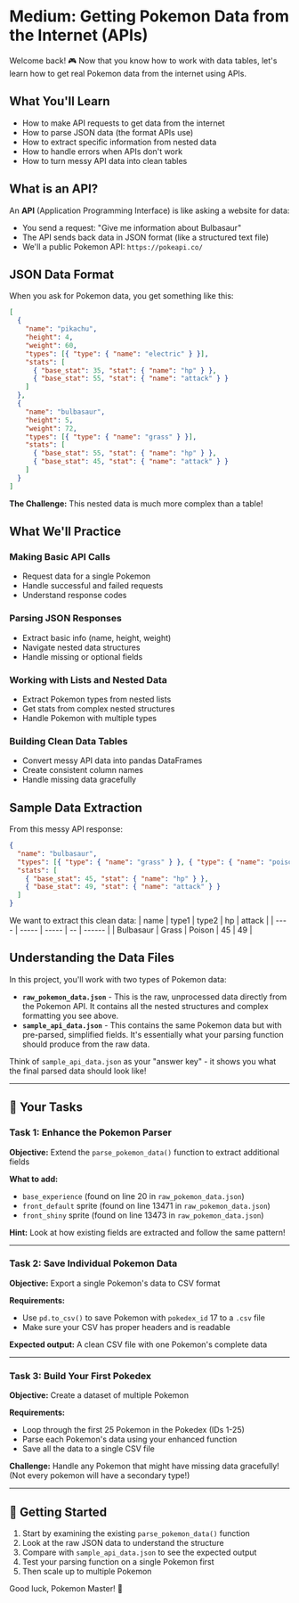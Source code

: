 # Medium: Getting Pokemon Data from the Internet (APIs)

Welcome back! 🎮 Now that you know how to work with data tables, let's learn how to get real Pokemon data from the internet using APIs.

## What You'll Learn

- How to make API requests to get data from the internet
- How to parse JSON data (the format APIs use)
- How to extract specific information from nested data
- How to handle errors when APIs don't work
- How to turn messy API data into clean tables

## What is an API?

An **API** (Application Programming Interface) is like asking a website for data:

- You send a request: "Give me information about Bulbasaur"
- The API sends back data in JSON format (like a structured text file)
- We'll a public Pokemon API: `https://pokeapi.co/`

## JSON Data Format

When you ask for Pokemon data, you get something like this:

```json
[
  {
    "name": "pikachu",
    "height": 4,
    "weight": 60,
    "types": [{ "type": { "name": "electric" } }],
    "stats": [
      { "base_stat": 35, "stat": { "name": "hp" } },
      { "base_stat": 55, "stat": { "name": "attack" } }
    ]
  },
  {
    "name": "bulbasaur",
    "height": 5,
    "weight": 72,
    "types": [{ "type": { "name": "grass" } }],
    "stats": [
      { "base_stat": 55, "stat": { "name": "hp" } },
      { "base_stat": 45, "stat": { "name": "attack" } }
    ]
  }
]
```

**The Challenge:** This nested data is much more complex than a table!

## What We'll Practice

### Making Basic API Calls

- Request data for a single Pokemon
- Handle successful and failed requests
- Understand response codes

### Parsing JSON Responses

- Extract basic info (name, height, weight)
- Navigate nested data structures
- Handle missing or optional fields

### Working with Lists and Nested Data

- Extract Pokemon types from nested lists
- Get stats from complex nested structures
- Handle Pokemon with multiple types

### Building Clean Data Tables

- Convert messy API data into pandas DataFrames
- Create consistent column names
- Handle missing data gracefully

## Sample Data Extraction

From this messy API response:

```json
{
  "name": "bulbasaur",
  "types": [{ "type": { "name": "grass" } }, { "type": { "name": "poison" } }],
  "stats": [
    { "base_stat": 45, "stat": { "name": "hp" } },
    { "base_stat": 49, "stat": { "name": "attack" } }
  ]
}
```

We want to extract this clean data:
| name | type1 | type2 | hp | attack |
| ---- | ----- | ----- | -- | ------ |
| Bulbasaur | Grass | Poison | 45 | 49 |

## Understanding the Data Files

In this project, you'll work with two types of Pokemon data:

- **`raw_pokemon_data.json`** - This is the raw, unprocessed data directly from the Pokemon API. It contains all the nested structures and complex formatting you see above.
- **`sample_api_data.json`** - This contains the same Pokemon data but with pre-parsed, simplified fields. It's essentially what your parsing function should produce from the raw data.

Think of `sample_api_data.json` as your "answer key" - it shows you what the final parsed data should look like!

---

## 🎯 Your Tasks

### Task 1: Enhance the Pokemon Parser

**Objective:** Extend the `parse_pokemon_data()` function to extract additional fields

**What to add:**

- `base_experience` (found on line 20 in `raw_pokemon_data.json`)
- `front_default` sprite (found on line 13471 in `raw_pokemon_data.json`)
- `front_shiny` sprite (found on line 13473 in `raw_pokemon_data.json`)

**Hint:** Look at how existing fields are extracted and follow the same pattern!

---

### Task 2: Save Individual Pokemon Data

**Objective:** Export a single Pokemon's data to CSV format

**Requirements:**

- Use `pd.to_csv()` to save Pokemon with `pokedex_id` 17 to a `.csv` file
- Make sure your CSV has proper headers and is readable

**Expected output:** A clean CSV file with one Pokemon's complete data

---

### Task 3: Build Your First Pokedex

**Objective:** Create a dataset of multiple Pokemon

**Requirements:**

- Loop through the first 25 Pokemon in the Pokedex (IDs 1-25)
- Parse each Pokemon's data using your enhanced function
- Save all the data to a single CSV file

**Challenge:** Handle any Pokemon that might have missing data gracefully! (Not every pokemon will have a secondary type!)

---

## 🚀 Getting Started

1. Start by examining the existing `parse_pokemon_data()` function
2. Look at the raw JSON data to understand the structure
3. Compare with `sample_api_data.json` to see the expected output
4. Test your parsing function on a single Pokemon first
5. Then scale up to multiple Pokemon

Good luck, Pokemon Master! 🌟
